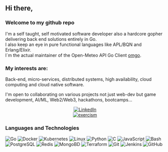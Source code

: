 ##  Hi there,

### Welcome to my github repo
I'm a self taught, self motivated software developer also a hardcore gopher delivering back end solutions entirely in Go. \
I also keep an eye in pure functional languages like APL/BQN and Erlang/Elixir. \
I´m the actual maintainer of the Open-Meteo API Go Client  [omgo](https://github.com/dio-av/omgo).
 
### My interests are:
Back-end, micro-services, distributed systems, high availability, cloud computing and cloud native software. 

I'm open to collaborating on various projects not just web-dev but game development, AI/ML, Web2/Web3, hackathons, bootcamps...
<p align="center">
	<a href="https://www.linkedin.com/in/diogo-av">
	        <img src="https://img.shields.io/badge/LinkedIn-blue?style=flat-square&logo=LinkedIn" alt="LinkedIn">
	</a> <br>
	<a href="https://exercism.org/profiles/UserAtUser">
	        <img src="https://img.shields.io/badge/exercism-blue?style=flat-square&logo=exercism&logoColor=white" alt="exercism">
	</a>
</p>

### Languages and Technologies
![Go](https://img.shields.io/badge/go-black?style=for-the-badge&logo=go)
![Docker](https://img.shields.io/badge/docker-black?style=for-the-badge&logo=docker)
![Kubernetes](https://img.shields.io/badge/kubernetes-black?style=for-the-badge&logo=Kubernetes)
![Linux](https://img.shields.io/badge/linux-black?style=for-the-badge&logo=Linux)
![Python](https://img.shields.io/badge/python-black?style=for-the-badge&logo=python)
![C](https://img.shields.io/badge/c-black?style=for-the-badge&logo=c)
![JavaScript](https://img.shields.io/badge/javascript-black?style=for-the-badge&logo=javascript)
![Bash](https://img.shields.io/badge/bash-black?style=for-the-badge&logo=gnu-bash&logoColor=white)
![PostgreSQL](https://img.shields.io/badge/postgresql-black?style=for-the-badge&logo=PostgreSQL)
![Redis](https://img.shields.io/badge/redis-black?style=for-the-badge&logo=redis)
![MongoBD](https://img.shields.io/badge/mongodb-black?style=for-the-badge&logo=mongodb)
![Terraform](https://img.shields.io/badge/terraform-black?style=for-the-badge&logo=terraform)
![Git](https://img.shields.io/badge/git-black?style=for-the-badge&logo=git)
![Jenkins](https://img.shields.io/badge/jenkins-black?style=for-the-badge&logo=jenkins)
![GitHub](https://img.shields.io/badge/github-black?style=for-the-badge&logo=github)
